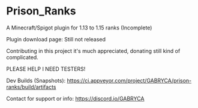 # Prison_Ranks
A Minecraft/Spigot plugin for 1.13 to 1.15 ranks (Incomplete)

Plugin download page: Still not released

Contributing in this project it's much appreciated, donating still kind of complicated.

PLEASE HELP I NEED TESTERS!

Dev Builds (Snapshots): https://ci.appveyor.com/project/GABRYCA/prison-ranks/build/artifacts

Contact for support or info: https://discord.io/GABRYCA
